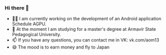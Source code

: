 ### Hi there 👋

- 🧑‍💻 I am currently working on the development of an Android application Schedule AGPU.
- 🌱 At the moment I am studying for a master's degree at Armavir State Pedagogical University.
- 📫 If you have any questions, you can contact me in VK: vk.com/aom13
- 😄 The mood is to earn money and fly to Japan
